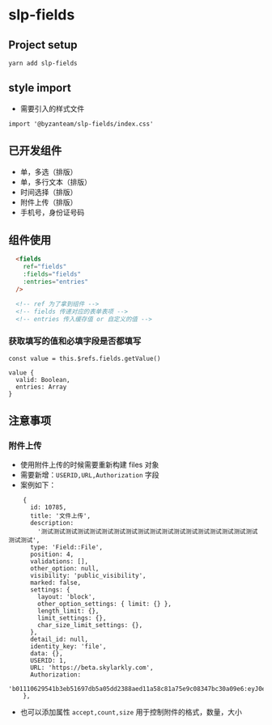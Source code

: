 # slp-fields

## Project setup
```
yarn add slp-fields
```

## style import

- 需要引入的样式文件
```
import '@byzanteam/slp-fields/index.css'
```

## 已开发组件
- 单，多选（排版）
- 单，多行文本（排版）
- 时间选择（排版）
- 附件上传（排版）
- 手机号，身份证号码

## 组件使用
```HTML
  <fields
    ref="fields"
    :fields="fields"
    :entries="entries"
  />

  <!-- ref 为了拿到组件 -->
  <!-- fields 传递对应的表单表项 -->
  <!-- entries 传入缓存值 or 自定义的值 -->
```

### 获取填写的值和必填字段是否都填写
```TS
const value = this.$refs.fields.getValue()

value {
  valid: Boolean,
  entries: Array
}
```

## 注意事项
### 附件上传
- 使用附件上传的时候需要重新构建 files 对象
- 需要新增：`USERID,URL,Authorization` 字段
- 案例如下：
```TS
    {
      id: 10785,
      title: '文件上传',
      description:
        '测试测试测试测试测试测试测试测试测试测试测试测试测试测试测试测试测试测试测试测试',
      type: 'Field::File',
      position: 4,
      validations: [],
      other_option: null,
      visibility: 'public_visibility',
      marked: false,
      settings: {
        layout: 'block',
        other_option_settings: { limit: {} },
        length_limit: {},
        limit_settings: {},
        char_size_limit_settings: {},
      },
      detail_id: null,
      identity_key: 'file',
      data: {},
      USERID: 1,
      URL: 'https://beta.skylarkly.com',
      Authorization:
        'b01110629541b3eb51697db5a05dd2388aed11a58c81a75e9c08347bc30a09e6:eyJ0eXAiOiJKV1QiLCJhbGciOiJIUzI1NiJ9.eyJuYW1lc3BhY2VfaWQiOjF9.wj9V0ZVOOzSPuRYztizJL_5w0u8aJKb05Z73tEV_HuY',
    },
```

- 也可以添加属性 `accept,count,size` 用于控制附件的格式，数量，大小

